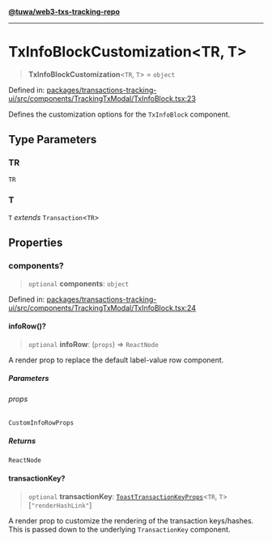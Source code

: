 [**@tuwa/web3-txs-tracking-repo**](../../../README.md)

***

# TxInfoBlockCustomization\<TR, T\>

> **TxInfoBlockCustomization**\<`TR`, `T`\> = `object`

Defined in: [packages/transactions-tracking-ui/src/components/TrackingTxModal/TxInfoBlock.tsx:23](https://github.com/TuwaIO/web3-transactions-tracking/blob/d272aa0aa227860bf2b44019269026937a645f9d/packages/transactions-tracking-ui/src/components/TrackingTxModal/TxInfoBlock.tsx#L23)

Defines the customization options for the `TxInfoBlock` component.

## Type Parameters

### TR

`TR`

### T

`T` *extends* `Transaction`\<`TR`\>

## Properties

### components?

> `optional` **components**: `object`

Defined in: [packages/transactions-tracking-ui/src/components/TrackingTxModal/TxInfoBlock.tsx:24](https://github.com/TuwaIO/web3-transactions-tracking/blob/d272aa0aa227860bf2b44019269026937a645f9d/packages/transactions-tracking-ui/src/components/TrackingTxModal/TxInfoBlock.tsx#L24)

#### infoRow()?

> `optional` **infoRow**: (`props`) => `ReactNode`

A render prop to replace the default label-value row component.

##### Parameters

###### props

`CustomInfoRowProps`

##### Returns

`ReactNode`

#### transactionKey?

> `optional` **transactionKey**: [`ToastTransactionKeyProps`](../interfaces/ToastTransactionKeyProps.md)\<`TR`, `T`\>\[`"renderHashLink"`\]

A render prop to customize the rendering of the transaction keys/hashes.
This is passed down to the underlying `TransactionKey` component.
